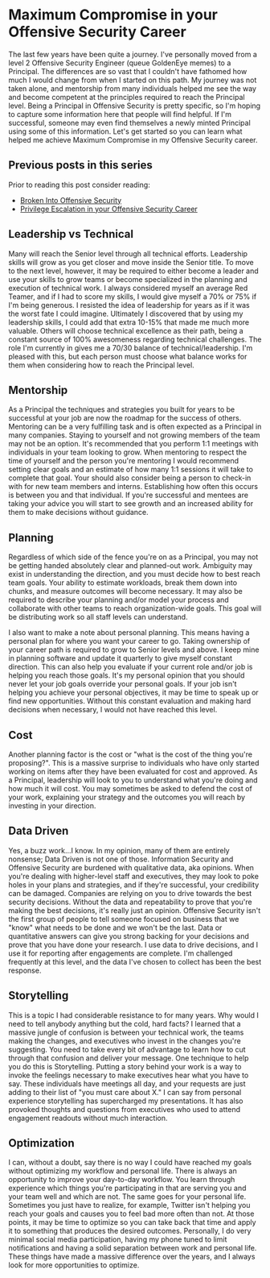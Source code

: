 # Maximum Compromise in your Offensive Security Career

The last few years have been quite a journey. I've personally moved from a level 2 Offensive Security Engineer (queue GoldenEye memes) to a Principal. The differences are so vast that I couldn't have fathomed how much I would change from when I started on this path. My journey was not taken alone, and mentorship from many individuals helped me see the way and become competent at the principles required to reach the Principal level. Being a Principal in Offensive Security is pretty specific, so I'm hoping to capture some information here that people will find helpful. If I'm successful, someone may even find themselves a newly minted Principal using some of this information. Let's get started so you can learn what helped me achieve Maximum Compromise in my Offensive Security career.

## Previous posts in this series

Prior to reading this post consider reading:
* [Broken Into Offensive Security](https://github.com/sneakerhax/Posts/blob/main/posts/Broken_into_Offensive_Security.md)
* [Privilege Escalation in your Offensive Security Career](https://github.com/sneakerhax/Posts/blob/main/posts/Privilege_Escalation_in_your_offensive_security_career.md)

## Leadership vs Technical

Many will reach the Senior level through all technical efforts. Leadership skills will grow as you get closer and move inside the Senior title. To move to the next level, however, it may be required to either become a leader and use your skills to grow teams or become specialized in the planning and execution of technical work. I always considered myself an average Red Teamer, and if I had to score my skills, I would give myself a 70% or 75% if I'm being generous. I resisted the idea of leadership for years as if it was the worst fate I could imagine. Ultimately I discovered that by using my leadership skills, I could add that extra 10-15% that made me much more valuable. Others will choose technical excellence as their path, being a constant source of 100% awesomeness regarding technical challenges. The role I'm currently in gives me a 70/30 balance of technical/leadership. I'm pleased with this, but each person must choose what balance works for them when considering how to reach the Principal level.

## Mentorship

As a Principal the techniques and strategies you built for years to be successful at your job are now the roadmap for the success of others. Mentoring can be a very fulfilling task and is often expected as a Principal in many companies. Staying to yourself and not growing members of the team may not be an option. It's recommended that you perform 1:1 meetings with individuals in your team looking to grow. When mentoring to respect the time of yourself and the person you're mentoring I would recommend setting clear goals and an estimate of how many 1:1 sessions it will take to complete that goal. Your should also consider being a person to check-in with for new team members and interns. Establishing how often this occurs is between you and that individual. If you're successful and mentees are taking your advice you will start to see growth and an increased ability for them to make decisions without guidance.

## Planning

Regardless of which side of the fence you're on as a Principal, you may not be getting handed absolutely clear and planned-out work. Ambiguity may exist in understanding the direction, and you must decide how to best reach team goals. Your ability to estimate workloads, break them down into chunks, and measure outcomes will become necessary. It may also be required to describe your planning and/or model your process and collaborate with other teams to reach organization-wide goals. This goal will be distributing work so all staff levels can understand.

I also want to make a note about personal planning. This means having a personal plan for where you want your career to go. Taking ownership of your career path is required to grow to Senior levels and above. I keep mine in planning software and update it quarterly to give myself constant direction. This can also help you evaluate if your current role and/or job is helping you reach those goals. It's my personal opinion that you should never let your job goals override your personal goals. If your job isn't helping you achieve your personal objectives, it may be time to speak up or find new opportunities. Without this constant evaluation and making hard decisions when necessary, I would not have reached this level.

## Cost

Another planning factor is the cost or "what is the cost of the thing you're proposing?". This is a massive surprise to individuals who have only started working on items after they have been evaluated for cost and approved. As a Principal, leadership will look to you to understand what you're doing and how much it will cost. You may sometimes be asked to defend the cost of your work, explaining your strategy and the outcomes you will reach by investing in your direction.

## Data Driven

Yes, a buzz work...I know. In my opinion, many of them are entirely nonsense; Data Driven is not one of those. Information Security and Offensive Security are burdened with qualitative data, aka opinions. When you're dealing with higher-level staff and executives, they may look to poke holes in your plans and strategies, and if they're successful, your credibility can be damaged. Companies are relying on you to drive towards the best security decisions. Without the data and repeatability to prove that you're making the best decisions, it's really just an opinion. Offensive Security isn't the first group of people to tell someone focused on business that we "know" what needs to be done and we won't be the last. Data or quantitative answers can give you strong backing for your decisions and prove that you have done your research. I use data to drive decisions, and I use it for reporting after engagements are complete. I'm challenged frequently at this level, and the data I've chosen to collect has been the best response.

## Storytelling

This is a topic I had considerable resistance to for many years. Why would I need to tell anybody anything but the cold, hard facts? I learned that a massive jungle of confusion is between your technical work, the teams making the changes, and executives who invest in the changes you're suggesting. You need to take every bit of advantage to learn how to cut through that confusion and deliver your message. One technique to help you do this is Storytelling. Putting a story behind your work is a way to invoke the feelings necessary to make executives hear what you have to say. These individuals have meetings all day, and your requests are just adding to their list of "you must care about X." I can say from personal experience storytelling has supercharged my presentations. It has also provoked thoughts and questions from executives who used to attend engagement readouts without much interaction.

## Optimization

I can, without a doubt, say there is no way I could have reached my goals without optimizing my workflow and personal life. There is always an opportunity to improve your day-to-day workflow. You learn through experience which things you're participating in that are serving you and your team well and which are not. The same goes for your personal life. Sometimes you just have to realize, for example, Twitter isn't helping you reach your goals and causes you to feel bad more often than not. At those points, it may be time to optimize so you can take back that time and apply it to something that produces the desired outcomes. Personally, I do very minimal social media participation, having my phone tuned to limit notifications and having a solid separation between work and personal life. These things have made a massive difference over the years, and I always look for more opportunities to optimize.
